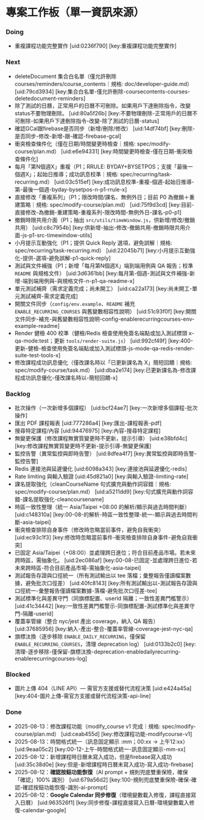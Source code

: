 # 專案工作板（單一資訊來源）

### Doing
- 重複課程功能完整實作 [uid:0236f790] [key:重複課程功能完整實作]
### Next
- deleteDocument 集合白名單（僅允許刪除 courses/reminders/course_contents｜規格: doc/developer-guide.md） [uid:79cd3934] [key:集合白名單-僅允許刪除-coursecontents-courses-deletedocument-reminders]
- 除了測試的日曆，正常用戶的日曆不可刪除。如果用戶下達刪除指令，改變status不要物理刪除。 [uid:80a5f26b] [key:不要物理刪除-正常用戶的日曆不可刪除-如果用戶下達刪除指令-改變-除了測試的日曆-status]
- 確認GCal跟firebase是否同步（新增/刪除/修改） [uid:14df74bf] [key:刪除-是否同步-修改-新增-跟-確認-firebase-gcal]
- 衝突檢查條件化（僅在日期/時間變更時檢查｜規格: spec/modify-course/plan.md） [uid:e6e94331] [key:時間變更時檢查-僅在日期-衝突檢查條件化]
- 每月「第N個週X」重複（P1；RRULE: BYDAY+BYSETPOS；支援「最後一個週X」；起始日推導；成功訊息校準｜規格: spec/recurring/task-recurring.md） [uid:03c515ef] [key:成功訊息校準-重複-個週-起始日推導-第-最後一個週-byday-bysetpos-n-p1-rrule-x]
- 直接修改「重複系列」（P1；限改時間/課名、無例外日；目前 P0 為撤銷＋重建策略｜規格: spec/modify-course/plan.md） [uid:75f9d3cd] [key:目前-直接修改-為撤銷-重建策略-重複系列-限改時間-無例外日-課名-p0-p1]
- 撤銷時限共用介面（P1；抽出 `src/utils/timeWindow.js`，供新增/修改/撤銷共用） [uid:c8c7954b] [key:供新增-抽出-修改-撤銷共用-撤銷時限共用介面-js-p1-src-timewindow-utils]
- 小月提示互動強化（P1；提供 Quick Reply 選項，避免誤解｜規格: spec/recurring/task-recurring.md） [uid:22045b71] [key:小月提示互動強化-提供-選項-避免誤解-p1-quick-reply]
- 測試與文件補強（P1；新增「每月第N個週X」端到端用例與 QA 報告；校準 `README` 與規格文件） [uid:3d6361bb] [key:每月第-個週-測試與文件補強-新增-端到端用例與-與規格文件-n-p1-qa-readme-x]
- 單元測試補齊（需求定義完成；尚未開工） [uid:ca22a173] [key:尚未開工-單元測試補齊-需求定義完成]
- 開關文件同步（`config/env.example`、`README` 補充 `ENABLE_RECURRING_COURSES` 與舊變數相容性說明） [uid:51c93f0f] [key:開關文件同步-補充-與舊變數相容性說明-config-enablerecurringcourses-env-example-readme]
- Render 健檢 400 校準（健檢/Redis 檢查使用免簽名端點或加入測試標頭 x-qa-mode:test；更新 `tools/render-suite.js`） [uid:992cf49f] [key:400-更新-健檢-檢查使用免簽名端點或加入測試標頭-js-mode-qa-redis-render-suite-test-tools-x]
- 修改課程成功訊息優化（僅改課名時以「已更新課名為 X」簡短回饋｜規格: spec/modify-course/task.md） [uid:dba2e174] [key:已更新課名為-修改課程成功訊息優化-僅改課名時以-簡短回饋-x]
### Backlog
- 批次操作（一次新增多個課程） [uid:bcf24ae7] [key:一次新增多個課程-批次操作]
- 匯出 PDF 課程報表 [uid:777286a4] [key:匯出-課程報表-pdf]
- 搜尋特定課程/內容 [uid:94476975] [key:內容-搜尋特定課程]
- 無變更保護（修改課程無實質變更時不更新，提示引導） [uid:e38bfd4c] [key:修改課程無實質變更時不更新-提示引導-無變更保護]
- 監控告警（異常監控與即時告警） [uid:8dfea4f7] [key:異常監控與即時告警-監控告警]
- Redis 連接池與延遲優化 [uid:6098a343] [key:連接池與延遲優化-redis]
- Rate limiting 與輸入驗證 [uid:45d821a0] [key:與輸入驗證-limiting-rate]
- 課名提取強化（cleanCourseName 句式擴充與動作詞容錯｜規格: spec/modify-course/plan.md） [uid:a5211dd9] [key:句式擴充與動作詞容錯-課名提取強化-cleancoursename]
- 時區一致性整理（統一 Asia/Taipei +08:00 的解析/顯示與過去時間判斷） [uid:c148310a] [key:00-08-的解析-時區一致性整理-統一-顯示與過去時間判斷-asia-taipei]
- 衝突檢查排除自身事件（修改時忽略當前事件，避免自我衝突） [uid:ec93c1f3] [key:修改時忽略當前事件-衝突檢查排除自身事件-避免自我衝突]
- 已固定 Asia/Taipei（+08:00）並處理跨日進位；符合目前產品市場。若未來跨時區，需抽象化。 [uid:2ec086af] [key:00-08-已固定-並處理跨日進位-若未來跨時區-符合目前產品市場-需抽象化-asia-taipei]
- 測試報告存證與口徑統一（所有測試輸出以 tee 落檔；彙整報告僅讀檔案數據，避免批次口徑差） [uid:40fc8143] [key:所有測試輸出以-測試報告存證與口徑統一-彙整報告僅讀檔案數據-落檔-避免批次口徑差-tee]
- 測試標準化與差異守門（同旗標配置、userId 隔離；一致性差異門檻警示） [uid:41c34442] [key:一致性差異門檻警示-同旗標配置-測試標準化與差異守門-隔離-userid]
- 覆蓋率管線（整合 nyc/jest 產出 coverage，納入 QA 報告） [uid:37685956] [key:納入-產出-整合-覆蓋率管線-coverage-jest-nyc-qa]
- 旗標汰換（逐步移除 `ENABLE_DAILY_RECURRING`，僅保留 `ENABLE_RECURRING_COURSES`，清理 deprecation log） [uid:0133b2c0] [key:清理-逐步移除-僅保留-旗標汰換-deprecation-enabledailyrecurring-enablerecurringcourses-log]
### Blocked
- 圖片上傳 404（LINE API）— 需官方支援或替代流程決策 [uid:e424a45a] [key:404-圖片上傳-需官方支援或替代流程決策-api-line]
### Done
- 2025-08-13：修改課程功能（modify_course v1 完成｜規格: spec/modify-course/plan.md） [uid:ceab455d] [key:修改課程功能-modifycourse-v1]
- 2025-08-13：時間格式統一（訊息固定顯示 :mm；00:xx → 上午12:xx） [uid:9eaa05c2] [key:00-12-上午-時間格式統一-訊息固定顯示-mm-xx]
- 2025-08-12：新增課程時日曆未寫入成功，但是firebase寫入成功 [uid:35c38d0e] [key:但是-新增課程時日曆未寫入成功-寫入成功-firebase]
- 2025-08-12：**確認按鈕功能恢復**（AI prompt + 規則兜底雙重保險，確保「確認」100% 識別） [uid:679a56d2] [key:100-規則兜底雙重保險-確保-確認-確認按鈕功能恢復-識別-ai-prompt]
- 2025-08-12：**Google Calendar 同步修復**（環境變數載入修復，課程直接寫入日曆） [uid:963526f1] [key:同步修復-課程直接寫入日曆-環境變數載入修復-calendar-google]

